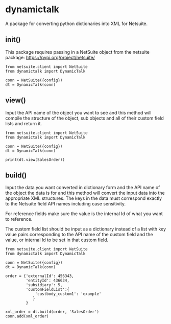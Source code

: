 # dynamictalk

A package for converting python dictionaries into XML for Netsuite.

## __init__()

This package requires passing in a NetSuite object from the netsuite package: https://pypi.org/project/netsuite/

```
from netsuite.client import NetSuite
from dynamictalk import DynamicTalk

conn = NetSuite({config})
dt = DynamicTalk(conn)
```

## view()

Input the API name of the object you want to see and this method will compile the structure of the object, sub objects and all of their custom field lists and return it.

```
from netsuite.client import NetSuite
from dynamictalk import DynamicTalk

conn = NetSuite({config})
dt = DynamicTalk(conn)

print(dt.view(SalesOrder))
```

## build()

Input the data you want converted in dictionary form and the API name of the object the data is for and this method will convert the input data into the appropriate XML structures. The keys in the data must correspond exactly to the Netsuite field API names including case sensitivity.

For reference fields make sure the value is the internal Id of what you want to reference.

The custom field list should be input as a dictionary instead of a list with key value pairs corresponding to the API name of the custom field and the value, or internal Id to be set in that custom field.

```
from netsuite.client import NetSuite
from dynamictalk import DynamicTalk

conn = NetSuite({config})
dt = DynamicTalk(conn)

order = {'externalId': 456343,
         'entityId': 436634,
         'subsidiary': 5,
         'customFieldList':{
             'custbody_custom1': 'example'
            }
         }

xml_order = dt.build(order, 'SalesOrder')
conn.add(xml_order)
```